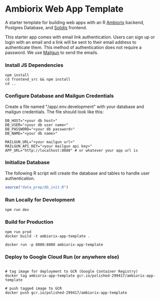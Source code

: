 # Ambiorix Web App Template

A starter template for building web apps with an R [Ambiorix](https://ambiorix.dev/docs/ambiorix) backend, 
Postgres Database, and [Solidjs](https://www.solidjs.com/) frontend.

This starter app comes with email link authentication.  Users can sign up or login with an email
and a link will be sent to their email address to authenticate them.  This method of authentication
does not require a password.  We use [Mailgun](https://www.mailgun.com/) to send the emails.

### Install JS Dependencies

```terminal
npm install
cd frontend_src && npm install
cd ..
```

### Configure Database and Mailgun Credentials

Create a file named "/app/.env.development" with your database and mailgun credentials.  The file
should look like this:

```.env.development
DB_HOST="<your db host>"
DB_USER="<your db user name>"
DB_PASSWORD="<your db password>"
DB_NAME="<your db name>"

MAILGUN_URL="<your mailgun url>"
MAILGUN_API_KEY="<your mailgun api key>"
APP_URL="http://localhost:8080" # or whatever your app url is
```

### Initialize Database

The following R script will create the database and tables to handle user authentication.

```R
source("data_prep/db_init.R")
```

### Run Locally for Development

```terminal
npm run dev
```

### Build for Production

```terminal
npm run prod
docker build -t ambiorix-app-template .

docker run -p 8080:8080 ambiorix-app-template
```

### Deploy to Google Cloud Run (or anywhere else)

```terminal

# tag image for deployment to GCR (Google Container Registry)
docker tag ambiorix-app-template gcr.io/polished-299417/ambiorix-app-template

# push tagged image to GCR
docker push gcr.io/polished-299417/ambiorix-app-template
```
